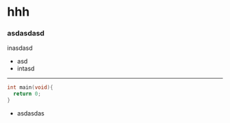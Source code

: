 # hhh

### asdasdasd
inasdasd<br>

* asd 
* intasd

------------

```c
int main(void){
  return 0;
}
```
* asdasdas
